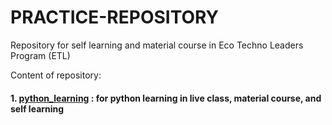 # PRACTICE-REPOSITORY
Repository for self learning and material course in Eco Techno Leaders Program (ETL)

Content of repository:
#### 1. [python_learning](https://github.com/doni-wahyudi/PRACTICE-REPOSITORY/tree/python_learning) : for python learning in live class, material course, and self learning
